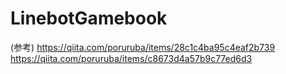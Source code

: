 # LinebotGamebook

(参考)
https://qiita.com/poruruba/items/28c1c4ba95c4eaf2b739<br>
https://qiita.com/poruruba/items/c8673d4a57b9c77ed6d3
